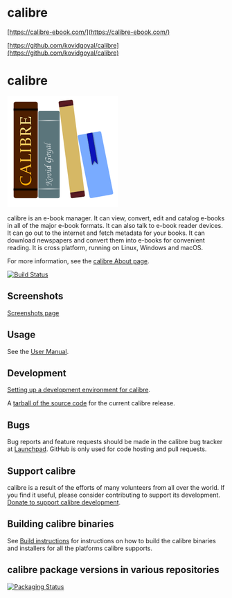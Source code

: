 # calibre

[https://calibre-ebook.com/](https://calibre-ebook.com/)

[https://github.com/kovidgoyal/calibre](https://github.com/kovidgoyal/calibre)

# calibre

[![img](https://raw.githubusercontent.com/kovidgoyal/calibre/master/resources/images/lt.png)](https://github.com/kovidgoyal/calibre/master/resources/images/lt.png)

calibre is an e-book manager. It can view, convert, edit and catalog e-books in all of the major e-book formats. It can also talk to e-book reader devices. It can go out to the internet and fetch metadata for your books. It can download newspapers and convert them into e-books for convenient reading. It is cross platform, running on Linux, Windows and macOS.

For more information, see the [calibre About page](https://calibre-ebook.com/about).

[![Build Status](https://github.com/kovidgoyal/calibre/workflows/Continuous%20Integration/badge.svg)](https://github.com/kovidgoyal/calibre/actions?query=workflow%3ACI)

## Screenshots

[Screenshots page](https://calibre-ebook.com/demo)

## Usage

See the [User Manual](https://manual.calibre-ebook.com/).

## Development

[Setting up a development environment for calibre](https://manual.calibre-ebook.com/develop.html).

A [tarball of the source code](https://calibre-ebook.com/dist/src) for the current calibre release.

## Bugs

Bug reports and feature requests should be made in the calibre bug tracker at [Launchpad](https://bugs.launchpad.net/calibre). GitHub is only used for code hosting and pull requests.

## Support calibre

calibre is a result of the efforts of many volunteers from all over the world. If you find it useful, please consider contributing to support its development. [Donate to support calibre development](https://calibre-ebook.com/donate).

## Building calibre binaries

See [Build instructions](https://github.com/kovidgoyal/calibre/blob/master/bypy/README.rst) for instructions on how to build the calibre binaries and installers for all the platforms calibre supports.

## calibre package versions in various repositories

[![Packaging Status](https://camo.githubusercontent.com/ee9fdd3fb179b941c5999c25bc9c1a920ce52876e47082b59e463b97b93b2979/68747470733a2f2f7265706f6c6f67792e6f72672f62616467652f766572746963616c2d616c6c7265706f732f63616c696272652e737667)](https://repology.org/project/calibre/versions)